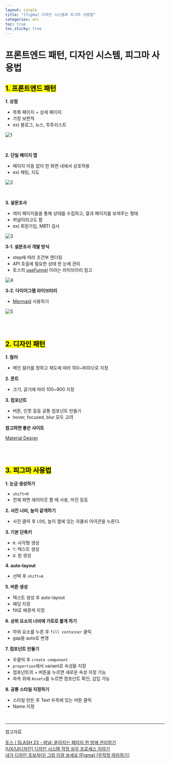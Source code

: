 ```yaml
---
layout: single
title: "[figma] 디자인 시스템과 피그마 사용법"
categories: etc
toc: true
toc_sticky: true
---
```


# 프론트엔드 패턴, 디자인 시스템, 피그마 사용법

## <mark class="pink">1. 프론트엔드 패턴</mark>

**1\. 상점**

- 목록 페이지 + 상세 페이지
- 가장 보편적
- ex) 블로그, 뉴스, 투투리스트

![1](https://github.com/user-attachments/assets/cfa1ae66-5556-45c3-a21f-036e7ffd71a0)

<br>

**2\. 단일 페이지 앱**

- 페이지 이동 없이 한 화면 내에서 상호작용
- ex) 채팅, 지도

![2](https://github.com/user-attachments/assets/27950a36-8d10-4e64-80ac-bce42a812883)

<br>

**3\. 설문조사**

- 여러 페이지들을 통해 상태를 수집하고, 결과 페이지를 보여주는 형태
- 퍼널이라고도 함
- ex) 회원가입, MBTI 검사

![3](https://github.com/user-attachments/assets/2a42f851-5f1d-405f-94ac-96543a7d92eb)

**3-1\. 설문조사 개발 방식**

- step에 따라 조건부 렌더링
- API 호출에 필요한 상태 한 눈에 관리
- 토스의 [useFunnel](https://www.slash.page/ko/libraries/react/use-funnel/readme.i18n/) 이라는 라이브러리 참고

![4](https://github.com/user-attachments/assets/417cbd71-afb7-4e96-bcb1-afcd8148b342)

**3-2\. 다이어그램 라이브러리**

- [Mermaid](https://mermaid.js.org/) 사용하기

![5](https://github.com/user-attachments/assets/b035ae54-adbb-4baf-946d-5ea2d4df4de9)

<br>
<br>

## <mark class="pink">2. 디자인 패턴</mark>

**1\. 컬러**

- 메인 컬러를 정하고 채도에 따라 100~900으로 지정

**2\. 폰트**

- 크기, 굵기에 따라 100~900 지정

**3\. 컴포넌트**

- 버튼, 인풋 등등 공통 컴포넌트 만들기
- hover, focused, blur 모두 고려

**참고하면 좋은 사이트**

[Material Design](https://m3.material.io/)

<br>
<br>

## <mark class="pink">3. 피그마 사용법</mark>

**1\. 눈금 생성하기**

- `shift+R`
- 전체 화면 레이아웃 짤 때 사용, 마진 등등

**2\. 사진 너비, 높이 같게하기**

- 사진 클릭 후 너비, 높이 옆에 있는 자물쇠 아이콘을 누른다.

**3\. 기본 단축키**

- `R`: 사각형 생성
- `T`: 텍스트 생성
- `O`: 원 생성

**4\. auto-layout**

- 선택 후 `shift+A`

**5\. 버튼 생성**

- 텍스트 생성 후 auto-layout
- 패딩 지정
- fill로 배경색 지정

**6\. 상위 요소의 너비에 가로로 붙게 하기**

- 하위 요소를 누른 후 `fill container` 클릭
- gap을 auto로 변경

**7\. 컴포넌트 만들기**

- 우클릭 후 `create component`
- `properties`에서 variant로 속성들 지정
- 컴포넌트의 + 버튼을 누르면 새로운 속성 지정 가능
- 좌측 위에 `Assets`를 누르면 컴포넌트 확인, 삽입 가능

**8\. 공통 스타일 지정하기**

- 스타일 만든 후 Text 우측에 있는 버튼 클릭
- Name 지정

<br>

---

참고자료

[토스ㅣSLASH 23 - 퍼널: 쏟아지는 페이지 한 방에 관리하기](https://www.youtube.com/watch?v=NwLWX2RNVcw)  
[[UX/UI디자인] 디자인 시스템 작업 실무 프로세스 이야기](https://www.youtube.com/watch?v=efVii9zLrVo)  
[내가 디자인 초보자다! 그럼 이걸 보세요 [Figma] [무작정 따라하기]](https://www.youtube.com/watch?v=XvRSY6kL8iQ)
